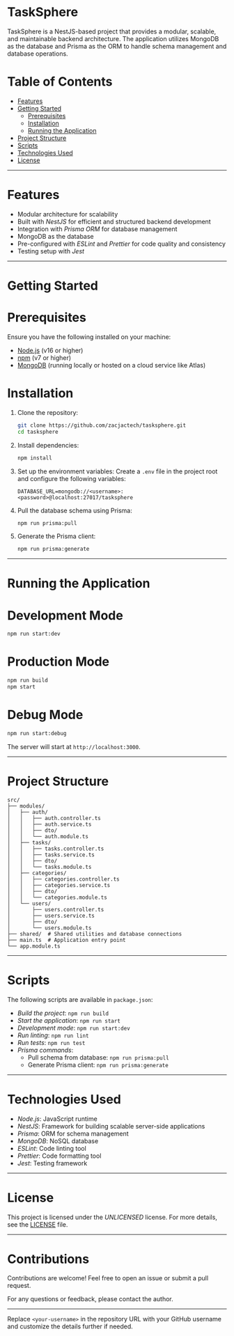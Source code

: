 # TaskSphere

TaskSphere is a NestJS-based project that provides a modular, scalable, and maintainable backend architecture. The application utilizes MongoDB as the database and Prisma as the ORM to handle schema management and database operations.

# Table of Contents

- [Features](#features)
- [Getting Started](#getting-started)
  - [Prerequisites](#prerequisites)
  - [Installation](#installation)
  - [Running the Application](#running-the-application)
- [Project Structure](#project-structure)
- [Scripts](#scripts)
- [Technologies Used](#technologies-used)
- [License](#license)

---

# Features

- Modular architecture for scalability
- Built with *NestJS* for efficient and structured backend development
- Integration with *Prisma ORM* for database management
- MongoDB as the database
- Pre-configured with *ESLint* and *Prettier* for code quality and consistency
- Testing setup with *Jest*

---

# Getting Started

# Prerequisites

Ensure you have the following installed on your machine:

- [Node.js](https://nodejs.org/) (v16 or higher)
- [npm](https://www.npmjs.com/) (v7 or higher)
- [MongoDB](https://www.mongodb.com/) (running locally or hosted on a cloud service like Atlas)

# Installation

1. Clone the repository:
   ```bash
   git clone https://github.com/zacjactech/tasksphere.git
   cd tasksphere
   ```

2. Install dependencies:
   ```bash
   npm install
   ```

3. Set up the environment variables:
   Create a `.env` file in the project root and configure the following variables:
   ```env
   DATABASE_URL=mongodb://<username>:<password>@localhost:27017/tasksphere
   ```

4. Pull the database schema using Prisma:
   ```bash
   npm run prisma:pull
   ```

5. Generate the Prisma client:
   ```bash
   npm run prisma:generate
   ```

---

# Running the Application

# Development Mode
```bash
npm run start:dev
```

# Production Mode
```bash
npm run build
npm start
```

# Debug Mode
```bash
npm run start:debug
```

The server will start at `http://localhost:3000`.

---

# Project Structure

```
src/
├── modules/
│   ├── auth/
│   │   ├── auth.controller.ts
│   │   ├── auth.service.ts
│   │   ├── dto/
│   │   └── auth.module.ts
│   ├── tasks/
│   │   ├── tasks.controller.ts
│   │   ├── tasks.service.ts
│   │   ├── dto/
│   │   └── tasks.module.ts
│   ├── categories/
│   │   ├── categories.controller.ts
│   │   ├── categories.service.ts
│   │   ├── dto/
│   │   └── categories.module.ts
│   └── users/
│       ├── users.controller.ts
│       ├── users.service.ts
│       ├── dto/
│       └── users.module.ts
├── shared/  # Shared utilities and database connections
├── main.ts  # Application entry point
└── app.module.ts
```

---

# Scripts

The following scripts are available in `package.json`:

- *Build the project*: `npm run build`
- *Start the application*: `npm run start`
- *Development mode*: `npm run start:dev`
- *Run linting*: `npm run lint`
- *Run tests*: `npm run test`
- *Prisma commands*:
  - Pull schema from database: `npm run prisma:pull`
  - Generate Prisma client: `npm run prisma:generate`

---

# Technologies Used

- *Node.js*: JavaScript runtime
- *NestJS*: Framework for building scalable server-side applications
- *Prisma*: ORM for schema management
- *MongoDB*: NoSQL database
- *ESLint*: Code linting tool
- *Prettier*: Code formatting tool
- *Jest*: Testing framework

---

# License

This project is licensed under the *UNLICENSED* license. For more details, see the [LICENSE](LICENSE) file.

---

# Contributions

Contributions are welcome! Feel free to open an issue or submit a pull request.  

For any questions or feedback, please contact the author.

---

Replace `<your-username>` in the repository URL with your GitHub username and customize the details further if needed.